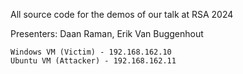 All source code for the demos of our talk at RSA 2024

Presenters: Daan Raman, Erik Van Buggenhout

```
Windows VM (Victim) - 192.168.162.10
Ubuntu VM (Attacker) - 192.168.162.11
```